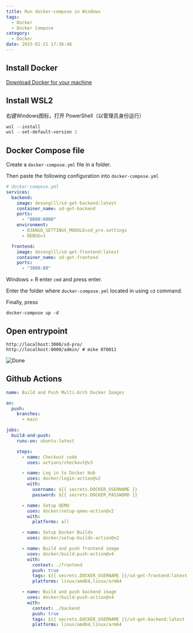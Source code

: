 ```yaml
---
title: Run docker-compose in Windows
tags:
  - Docker
  - Docker Compose
category:
  - Docker
date: 2025-01-21 17:36:48
---
```



## Install Docker

[Download Docker for your machine](https://www.docker.com/products/docker-desktop/) 

## Install WSL2

右键Windows图标，打开 PowerShell（以管理员身份运行）

```powershell
wsl --install
wsl --set-default-version 2
```

## Docker Compose file

Create a `docker-compose.yml` file in a folder.

Then paste the following configuration into `docker-compose.yml`

```yml
# docker-compose.yml
services:
  backend:
    image: desonglll/sd-get-backend:latest
    container_name: sd-get-backend
    ports:
      - "8000:8000"
    environment:
      - DJANGO_SETTINGS_MODULE=sd_pro.settings
      - DEBUG=1

  frontend:
    image: desonglll/sd-get-frontend:latest
    container_name: sd-get-frontend
    ports:
      - "3000:80"
```

Windows + R enter `cmd` and press enter.

Enter the folder where `docker-compose.yml` located in using `cd` command.

Finally, press

```shell
docker-compose up -d
```

## Open entrypoint

```
http://localhost:3000/sd-pro/
http://localhost:8000/admin/ # mike 070011
```

![Done](https://scontent-tpe1-1.xx.fbcdn.net/v/t39.30808-6/474221949_1991857497964677_2622951236302317547_n.jpg?stp=cp6_dst-jpg_tt6&_nc_cat=101&ccb=1-7&_nc_sid=f727a1&_nc_ohc=yZqVN7GBwuwQ7kNvgGDjRP6&_nc_zt=23&_nc_ht=scontent-tpe1-1.xx&_nc_gid=AZGcV_nPBoq6UKCLD2Y4FTv&oh=00_AYBbSAKbBWyrmR4UBDZjItAonjcKwEXPb7FhU8FaEqCWtA&oe=679599B5) 

## Github Actions

```yml
name: Build and Push Multi-Arch Docker Images

on:
  push:
    branches:
      - main

jobs:
  build-and-push:
    runs-on: ubuntu-latest

    steps:
      - name: Checkout code
        uses: actions/checkout@v3

      - name: Log in to Docker Hub
        uses: docker/login-action@v2
        with:
          username: ${{ secrets.DOCKER_USERNAME }}
          password: ${{ secrets.DOCKER_PASSWORD }}

      - name: Setup QEMU
        uses: docker/setup-qemu-action@v2
        with:
          platforms: all

      - name: Setup Docker Buildx
        uses: docker/setup-buildx-action@v2

      - name: Build and push frontend image
        uses: docker/build-push-action@v4
        with:
          context: ./frontend
          push: true
          tags: ${{ secrets.DOCKER_USERNAME }}/sd-get-frontend:latest
          platforms: linux/amd64,linux/arm64

      - name: Build and push backend image
        uses: docker/build-push-action@v4
        with:
          context: ./backend
          push: true
          tags: ${{ secrets.DOCKER_USERNAME }}/sd-get-backend:latest
          platforms: linux/amd64,linux/arm64
```